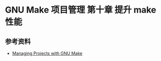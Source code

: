 # GNU Make 项目管理 第十章 提升 make 性能

[annotation]: <id> (512cbd16-8d7d-40d4-9daf-3dff0daa72b3)
[annotation]: <status> (protect)
[annotation]: <create_time> (2021-04-18 19:22:43)
[annotation]: <category> (读书笔记)
[annotation]: <tags> (Make|Makefile|GNU)
[annotation]: <topic> (GNU Make 项目管理)
[annotation]: <index> (10)
[annotation]: <comments> (true)
[annotation]: <url> (http://blog.ccyg.studio/article/512cbd16-8d7d-40d4-9daf-3dff0daa72b3)

## 参考资料

- [Managing Projects with GNU Make](https://book.douban.com/subject/1850994/)